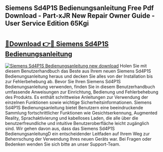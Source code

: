 ## Siemens Sd4P1S Bedienungsanleitung Free Pdf Download - Part-xJR New Repair Owner Guide - User Service Edition 65Kgi

# <h2><a href="http://df0u6m.blite.top/?on=Siemens+Sd4P1S+Bedienungsanleitung">🔗Download 👉🔴 Siemens Sd4P1S Bedienungsanleitung</a></h2>

[![Siemens Sd4P1S Bedienungsanleitung new download](https://i.imgur.com/lujVjoI.png)](http://df0u6m.blite.top/?on=Siemens+Sd4P1S+Bedienungsanleitung)
Holen Sie mit diesem Benutzerhandbuch das Beste aus Ihrem neuen Siemens Sd4P1S Bedienungsanleitung heraus und decken Sie alles von der Installation bis zur Fehlerbehebung ab. Bevor Sie Ihren Siemens Sd4P1S Bedienungsanleitung verwenden, finden Sie in diesem Benutzerhandbuch umfassende Anweisungen zur Einrichtung, Bedienung und Fehlerbehebung des Produkts. Es enthält schrittweise Anleitungen zur Verwendung der einzelnen Funktionen sowie wichtige Sicherheitsinformationen. Siemens Sd4P1S Bedienungsanleitung bietet Benutzern eine beeindruckende Sammlung fortschrittlicher Funktionen wie Gesichtserkennung, Augmented Reality, Sprachaktivierung und kabelloses Laden, die alle über die benutzerfreundliche und intuitive Benutzeroberfläche leicht zugänglich sind. Wir gehen davon aus, dass das Siemens Sd4P1S BedienungsanleitungD ein entscheidender Leitfaden auf Ihrem Weg zur Beherrschung der Verwendung Ihres neuen Geräts war. Bei Fragen oder Bedenken wenden Sie sich bitte an unser Support-Team.
